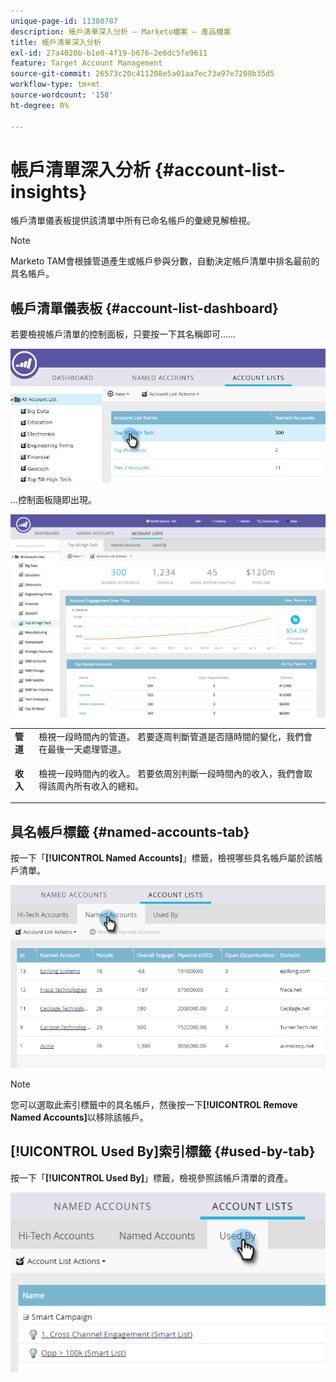 ```yaml
---
unique-page-id: 11380787
description: 帳戶清單深入分析 — Marketo檔案 — 產品檔案
title: 帳戶清單深入分析
exl-id: 27a4020b-b1e0-4f19-b676-2e6dc5fe9611
feature: Target Account Management
source-git-commit: 26573c20c411208e5a01aa7ec73a97e7208b35d5
workflow-type: tm+mt
source-wordcount: '158'
ht-degree: 0%

---
```


# 帳戶清單深入分析 {#account-list-insights}

帳戶清單儀表板提供該清單中所有已命名帳戶的彙總見解檢視。

>[!NOTE]
>
>Marketo TAM會根據管道產生或帳戶參與分數，自動決定帳戶清單中排名最前的具名帳戶。

## 帳戶清單儀表板 {#account-list-dashboard}

若要檢視帳戶清單的控制面板，只要按一下其名稱即可……

![](assets/one-new.png)

...控制面板隨即出現。

![](assets/two-new-1.png)

<table>
 <tbody>
  <tr>
   <td colspan="1"><strong><span class="uicontrol">管道</span></strong></td>
   <td colspan="1">檢視一段時間內的管道。 若要逐周判斷管道是否隨時間的變化，我們會在最後一天處理管道。</td>
  </tr>
  <tr>
   <td><strong><span class="uicontrol">收入</span></strong></td>
   <td><p>檢視一段時間內的收入。 若要依周別判斷一段時間內的收入，我們會取得該周內所有收入的總和。</p></td>
  </tr>
 </tbody>
</table>

## 具名帳戶標籤 {#named-accounts-tab}

按一下「**[!UICONTROL Named Accounts]**」標籤，檢視哪些具名帳戶屬於該帳戶清單。

![](assets/three-1.png)

>[!NOTE]
>
>您可以選取此索引標籤中的具名帳戶，然後按一下&#x200B;**[!UICONTROL Remove Named Accounts]**&#x200B;以移除該帳戶。

## [!UICONTROL Used By]索引標籤 {#used-by-tab}

按一下「**[!UICONTROL Used By]**」標籤，檢視參照該帳戶清單的資產。

![](assets/four-2.png)
